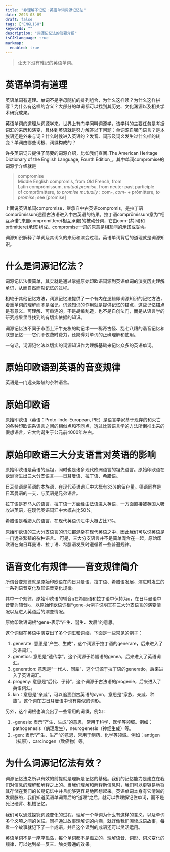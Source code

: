```yaml
---
title: "非理解不记忆：英语单词词源记忆法"
date: 2023-03-09
draft: false
tags: ["ENGLISH"]
keywords: ""
description: "词源记忆法的简要介绍"
isCJKLanguage: true
markmap:
  enabled: true
---
```


> 让天下没有难记的英语单词。  

# 英语单词有道理
英语单词有道理。单词不是字母随机的排列组合，为什么这样读？为什么这样拼写？为什么有这样的含义？大部分的单词都可以找到其历史、文化渊源以及相关学术研究成果。

英语单词的道理从词源学来。世界上有门学问叫词源学，该学科的主要任务是考据词汇的来历和演变，具体到英语就是努力解答以下问题：单词源自哪门语言？是本族语还是外来与词？什么时候进入英语的？发音、词形及词义发生过什么样的转变？单词由哪些词根、词缀构成的？

许多英语词典提供了简要的词源介绍，比如我们查阅_The American Heritage Dictionary of the English Language, Fourth Edition_，其中单词compromise的词源学介绍就是
> compromise  
> Middle English compromis, from Old French, from Latin comprōmissum, _mutual promise_, from neuter past participle of comprōmittere, _to promise mutually_ : com-, _com-_ + prōmittere, _to promise_; see [promise]  

上面说英语单词compromise，继承自中古英语compromis，是拉丁语comprōmissum途径古法语进入中古英语的结果。拉丁语comprōmissum意为“相互承诺”,来自comprōmittere(相互承诺)的被动分词，它由com-(共同)和prōmittere(承诺)组成。compromise一词的原意是相互间的承诺或妥协。

词源知识解释了单词及其词义的来历和演变过程。英语单词背后的道理就是词源知识。

# 什么是词源记忆法？
词源记忆法很简单，其实就是通过掌握原始印欧语词源到英语单词的演变历史理解单词，从而自然而然记忆的过程。

相较于其他记忆方法，词源记忆法提供了一个有内在逻辑即词源知识的记忆方法，着重单词的理解而不是强记。词源知识的作用就是提供记忆的锚点，这些记忆锚点是有意义、可理解、可串连的，不是胡编乱造，也不是自创法门，而是从语言学的研究成果里寻找到的有切实依据的知识。

词源记忆法不同于市面上汗牛充栋的助记术——稀奇古怪、乱七八糟的谐音记忆和联想记忆——它们不仅费时费力，还妨碍对单词的正确理解和使用。

一句话，词源记忆法以切实的词源知识作为理解基础来记忆众多的英语单词。

# 原始印欧语到英语的音变规律
英语是一门远亲繁殖的杂种语言。

# 原始印欧语
原始印欧语（英语：Proto-Indo-European, PIE）是语言学家基于现存的和灭亡的各种印欧语系语言之间的相似点和不同点，透过比较语言学的方法所倒推出来的假想语言，它大约诞生于公元前4000年左右。

# 原始印欧语三大分支语言对英语的影响
原始印欧语是英语的远祖，同时也是诸多现代欧洲语言的祖先语言。原始印欧语在欧洲衍生出三大分支语言——日耳曼语、拉丁语、希腊语。

日耳曼语是英语的本族语，在现代英语词汇中大概有33%的留存量。德语同样是日耳曼语的一支，与英语是兄弟语言。

拉丁语是罗马人的语言，拉丁语一方面经由法语进入英语，一方面直接被英国人吸收进英语，在现代英语词汇中大概占比50%。

希腊语是希腊人的语言，在现代英语词汇中大概占比7%。

原始印欧语的三大分支语言的词汇都混杂在现代英语之中，因此我们可以说英语是一门远亲繁殖的杂种语言。
可是，三大分支语言并不是简单混合在一起，原始印欧语在向日耳曼语、拉丁语、希腊语发展时遵循着一些普遍规律。

# 语音变化有规律——音变规律简介
所谓音变规律就是原始印欧语在向日耳曼语、拉丁语、希腊语发展、演进时发生的一系列语音变化及其语音变化规律。

其中一个规律，原始印欧语的辅音g在希腊语和拉丁语中保持为g，在日耳曼语中音变为辅音k。
以原始印欧语词根\*gene-为例子说明其在三大分支语言的演变情况以及进入英语后的演变情况。

原始印欧语词根\*gene-表示“产生、诞生、发展”的意思。

这个词根在英语中演变出了多个词汇和词缀，下面是一些常见的例子：
1. generate: 意思是“产生、生成”，这个词源于拉丁语的generare，后来进入了英语词汇。
2. genetics: 意思是“遗传学”，这个词源于希腊语的genea，后来进入了英语词汇。
3. generation: 意思是“一代人、同辈”，这个词源于拉丁语的generatio，后来进入了英语词汇。
4. progeny: 意思是“后代、子孙”，这个词源于古法语的progenie，后来进入了英语词汇。
5. kin：意思是“亲戚”，可以追溯到古英语的cynn，意思是“家族、亲戚、种族”。这个词在古日耳曼语中也有类似的词形。

另外，这个词根也演变出了一些常用的词缀，例如：
1. -genesis: 表示“产生、生成”的意思，常用于科学、医学等领域。例如：pathogenesis（病理发生），neurogenesis（神经生成）等。
2. -gen: 表示“产生、生产”的意思，常用于制药、化学等领域。例如：antigen（抗原），carcinogen（致癌物）等。

# 为什么词源记忆法有效？
词源记忆法之所以有效的前提就是理解是记忆的基础。我们的记忆能力是建立在我们对信息的理解和解释之上的。当我们理解和解释新信息时，我们可以更容易地将其存储在我们的长期记忆中并且能够更容易地回想起来。英语单词本身有它清晰的发展脉络，我们知道英语单词背后的“道理”之后，就可以靠理解记住单词，而不是死记硬背、机械记忆。

我们可以通过探究词源变化的过程，理解一个单词为什么有这样的含义，以及单词多个义项之间的关联。同样通过故事理解词的内涵，就好像我们阅读成语故事，每看一个故事就记下了一个成语，并且这个读到的成语还可以灵活运用。

英语单词不是一座座孤岛，每个单词都不是孤立的，理解语音、词形、词义变化的规律，可以达到举一反三、触类旁通的效果。
